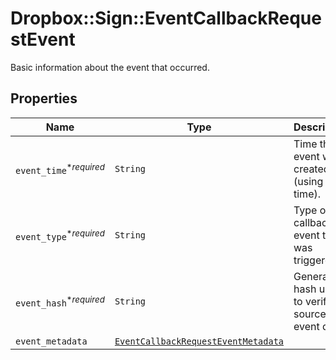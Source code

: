 # Dropbox::Sign::EventCallbackRequestEvent

Basic information about the event that occurred.

## Properties

| Name | Type | Description | Notes |
| ---- | ---- | ----------- | ----- |
| `event_time`<sup>*_required_</sup> | ```String``` |  Time the event was created (using Unix time).  |  |
| `event_type`<sup>*_required_</sup> | ```String``` |  Type of callback event that was triggered.  |  |
| `event_hash`<sup>*_required_</sup> | ```String``` |  Generated hash used to verify source of event data.  |  |
| `event_metadata` | [```EventCallbackRequestEventMetadata```](EventCallbackRequestEventMetadata.md) |    |  |

